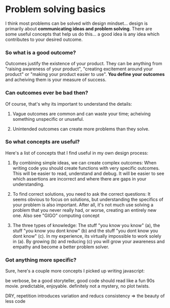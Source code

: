 # Problem solving basics

I think most problems can be solved with design mindset... design is primarily about **communicating ideas and problem solving**. There are some useful concepts that help us do this... a good idea is any idea which contributes to your desired outcome.

### So what is a good outcome?

Outcomes justify the existence of your product. They can be anything from "raising awareness of your product", "creating excitement around your product" or "making your product easier to use". **You define your outcomes** and acheiving them is your measure of success.

### Can outcomes ever be bad then?

Of course, that's why its important to understand the details:

1. Vague outcomes are common and can waste your time; acheiving something unspecific or unuseful.

2. Unintended outcomes can create more problems than they solve.

### So what concepts are useful?

Here's a list of concepts that I find useful in my own design process:

1. By combining simple ideas, we can create complex outcomes: When writing code you should create functions with very specific outcomes. This will be easier to read, understand and debug. It will be easier to see which assertions are incorrect and where there are gaps in your understanding.

2. To find correct solutions, you need to ask the correct questions: It seems obvious to focus on solutions, but understanding the specifics of your problem is also important. After all, it's not much use solving a problem that you never really had, or worse, creating an entirely new one. Also see "GIGO" computing concept

3. The three types of knowledge: The stuff "you know you know" (a), the stuff "you know you dont know" (b) and the stuff "you dont know you dont know" (c). In my experience, its virtually impossible to work solely in (a). By growing (b) and reducing (c) you will grow your awareness and empathy and become a better problem solver.

### Got anything more specific?

Sure, here's a couple more concepts I picked up writing javascript:

be verbose, be a good storyteller, good code should read like a fun 90s movie. predictable, enjoyable. definitely not a mystery, no plot twists.

DRY, repetition introduces variation and reducs consistency => the beauty of less code
